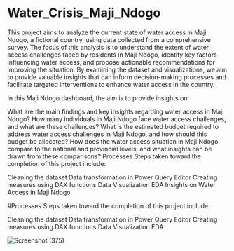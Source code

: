 # Water_Crisis_Maji_Ndogo

This project aims to analyze the current state of water access in Maji Ndogo, a fictional country, using data collected from a comprehensive survey. The focus of this analysis is to understand the extent of water access challenges faced by residents in Maji Ndogo, identify key factors influencing water access, and propose actionable recommendations for improving the situation. By examining the dataset and visualizations, we aim to provide valuable insights that can inform decision-making processes and facilitate targeted interventions to enhance water access in the country.

In this Maji Ndogo dashboard, the aim is to provide insights on:

What are the main findings and key insights regarding water access in Maji Ndogo?
How many individuals in Maji Ndogo face water access challenges, and what are these challenges?
What is the estimated budget required to address water access challenges in Maji Ndogo, and how should this budget be allocated?
How does the water access situation in Maji Ndogo compare to the national and provincial levels, and what insights can be drawn from these comparisons?
Processes
Steps taken toward the completion of this project include:

Cleaning the dataset
Data transformation in Power Query Editor
Creating measures using DAX functions
Data Visualization
EDA
Insights on Water Access in Maji Ndogo

#Processes
Steps taken toward the completion of this project include:

Cleaning the dataset
Data transformation in Power Query Editor
Creating measures using DAX functions
Data Visualization
EDA

![Screenshot (375)](https://github.com/MoteneJan/Water_Crisis_Maji_Ndogo/assets/87364508/e15b7253-4747-431a-8f95-086c64db1acc)
